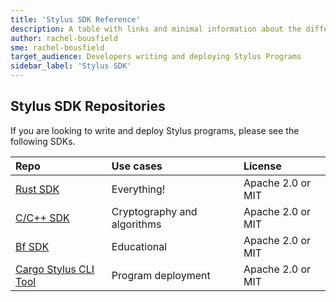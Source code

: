 ```yaml
---
title: 'Stylus SDK Reference'
description: A table with links and minimal information about the different SDKs
author: rachel-bousfield
sme: rachel-bousfield
target_audience: Developers writing and deploying Stylus Programs
sidebar_label: 'Stylus SDK'
---
```


## Stylus SDK Repositories

If you are looking to write and deploy Stylus programs, please see the following SDKs.


| Repo                           | Use cases                   | License           |
|:-------------------------------|:----------------------------|:------------------|
| [Rust SDK][Rust]               | Everything!                 | Apache 2.0 or MIT |
| [C/C++ SDK][C]                 | Cryptography and algorithms | Apache 2.0 or MIT |
| [Bf SDK][Bf]                   | Educational                 | Apache 2.0 or MIT |
| [Cargo Stylus CLI Tool][Cargo] | Program deployment          | Apache 2.0 or MIT |

[Rust]: https://github.com/OffchainLabs/stylus-sdk-rs
[C]: https://github.com/OffchainLabs/stylus-sdk-c
[Bf]: https://github.com/OffchainLabs/stylus-sdk-bf
[Cargo]: https://github.com/OffchainLabs/cargo-stylus

